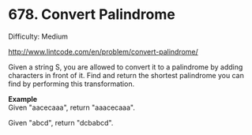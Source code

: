 # 678. Convert Palindrome

Difficulty: Medium

http://www.lintcode.com/en/problem/convert-palindrome/

Given a string S, you are allowed to convert it to a palindrome by adding characters in front of it. Find and return the shortest palindrome you can find by performing this transformation.

**Example**  
Given "aacecaaa", return "aaacecaaa".

Given "abcd", return "dcbabcd".
